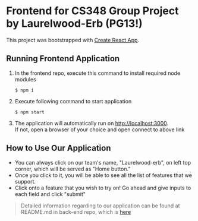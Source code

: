 # Frontend for CS348 Group Project by Laurelwood-Erb (PG13!)

This project was bootstrapped with [Create React App](https://github.com/facebook/create-react-app).

## Running Frontend Application

1. In the frontend repo,  execute this command to install required node modules
    ```
    $ npm i
    ```
2. Execute following command to start application
    ```
    $ npm start
    ```
3. The application will automatically run on <a href="http://localhost:3000 ">http://localhost:3000</a>. \
    If not, open a browser of your choice and open connect to above link

## How to Use Our Application
- You can always click on our team's name, "Laurelwood-erb", on left top corner, which will be served as "Home button."
- Once you click to it, you will be able to see all the list of features that we support.
- Click onto a feature that you wish to try on! Go ahead and give inputs to each field and click "submit"

> Detailed information regarding to our application can be found at README.md in back-end repo, which is <a href="https://github.com/laurelwood-erb/cs348-backend">here</a>
